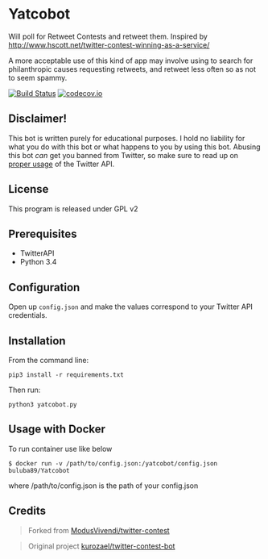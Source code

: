 # Yatcobot
Will poll for Retweet Contests and retweet them. Inspired by http://www.hscott.net/twitter-contest-winning-as-a-service/

A more acceptable use of this kind of app may involve using to search for philanthropic causes requesting retweets, and retweet less often so as not to seem spammy.

[![Build Status](https://travis-ci.org/buluba89/Yatcobot.svg)](https://travis-ci.org/buluba89/Yatcbot)
[![codecov.io](http://codecov.io/github/buluba89/Yatcobot/coverage.svg?branch=master)](http://codecov.io/github/buluba89/Yatcobot?branch=master)


Disclaimer!
------------

This bot is written purely for educational purposes. I hold no liability for what you do with this bot or what happens to you by using this bot. Abusing this bot *can* get you banned from Twitter, so make sure to read up on [proper usage](https://support.twitter.com/articles/76915-automation-rules-and-best-practices) of the Twitter API.

License
------------

This program is released under GPL v2

Prerequisites
------------

  * TwitterAPI
  * Python 3.4
  
Configuration
------------

Open up `config.json` and make the values correspond to your Twitter API credentials.

Installation
------------
From the command line:

	pip3 install -r requirements.txt 
	
Then run:

	python3 yatcobot.py


## Usage with Docker

To run container use like below

    $ docker run -v /path/to/config.json:/yatcobot/config.json buluba89/Yatcobot

where /path/to/config.json is the path of your config.json



Credits
-----------
>Forked from [ModusVivendi/twitter-contest](https://github.com/ModusVivendi/twitter-contest)


>Original project [kurozael/twitter-contest-bot](https://github.com/kurozael/twitter-contest-bot)

